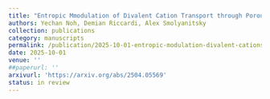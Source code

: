 ```yaml
---
title: "Entropic Mmodulation of Divalent Cation Transport through Porous Two-dimensional Materials"
authors: Yechan Noh, Demian Riccardi, Alex Smolyanitsky
collection: publications
category: manuscripts
permalink: /publication/2025-10-01-entropic-modulation-divalent-cations
date: 2025-10-01
venue: ''
##paperurl: ''
arxivurl: 'https://arxiv.org/abs/2504.05569'
status: in review 
---
```

